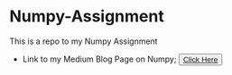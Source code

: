 # Numpy-Assignment
This is a repo to my Numpy Assignment 

* Link to my Medium Blog Page on Numpy;
<button>[Click Here](https://medium.com/@zidantech4/exploring-the-power-of-numpy-a-comprehensive-guide-306278a84c60)</button>